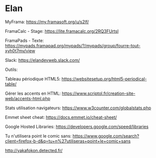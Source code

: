 # Elan

MyFrama: https://my.framasoft.org/u/s2lf/

FramaCalc - Stage:
https://lite.framacalc.org/2RQ3FUrtsI

FramaPads - Texte:
https://mypads.framapad.org/mypads/?/mypads/group/fourre-tout-xyh0t7mv/view

Slack: https://elandevweb.slack.com/

Outils:

Tableau périodique HTML5: https://websitesetup.org/html5-periodical-table/

Gérer les accents en HTML: https://www.scriptol.fr/creation-site-web/accents-html.php

Stats utilisation navigateurs: https://www.w3counter.com/globalstats.php

Emmet sheet cheat: https://docs.emmet.io/cheat-sheet/

Google Hosted Libraries: https://developers.google.com/speed/libraries

Tu n'utilisera point le comic sans:
https://www.google.com/search?client=firefox-b-d&q=tu+n%27utiliseras+point+le+comic+sans

http://yakafokon.detected.fr/
